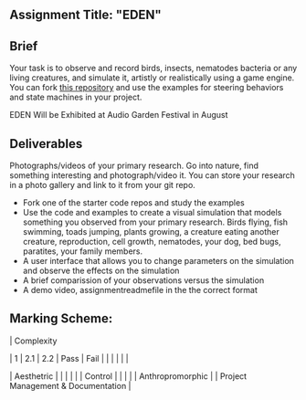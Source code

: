 ## Assignment Title: "EDEN"

## Brief 

Your task is to observe and record birds, insects, nematodes bacteria or any living creatures, and simulate it, artistly or realistically using a game engine. You can fork [this repository](https://github.com/skooter500/miniature-rotary-phone) and use the examples for steering behaviors and state machines in your project.

EDEN Will be Exhibited at Audio Garden Festival in August

## Deliverables     

Photographs/videos of your primary research. Go into nature, find something interesting and photograph/video it. You can store your research in a photo gallery and link to it from your git repo.

- Fork one of the starter code repos and study the examples
- Use the code and examples to create a visual simulation that models something you observed from your primary research. Birds flying, fish swimming, toads jumping, plants growing, a creature eating another creature, reproduction, cell growth, nematodes, your dog, bed bugs, paratites, your family members.
- A user interface that allows you to change parameters on the simulation and observe the effects on the simulation
- A brief comparission of your observations versus the simulation
- A demo video, assignmentreadmefile in the the correct format


## Marking Scheme:

| Complexity 

| 1 | 2.1 | 2.2 | Pass | Fail |
| | | | |


| Aesthetric | | | | |
| Control | | | |
| Anthropromorphic |
| Project Management & Documentation | 
